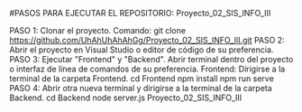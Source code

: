 #PASOS PARA EJECUTAR EL REPOSITORIO: Proyecto_02_SIS_INFO_III

PASO 1:
Clonar el proyecto. Comando: 
git clone https://github.com/UhAhUhAhAhGg/Proyecto_02_SIS_INFO_III.git
PASO 2:
Abrir el proyecto en Visual Studio o editor de código de su preferencia.
PASO 3: 
Ejecutar "Frontend" y "Backend". Abrir terminal dentro del proyecto o interfaz de línea de comandos de su preferencia.
Frontend: Dirigirse a la terminal de la carpeta Frontend.
cd Frontend
npm install
npm run serve
PASO 4: Abrir otra nueva terminal y dirigirse a la terminal de la carpeta Backend.
cd Backend
node server.js
 Proyecto_02_SIS_INFO_III
